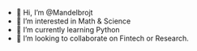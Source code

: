 - 👋 Hi, I’m @Mandelbrojt
- 👀 I’m interested in Math & Science
- 🌱 I’m currently learning Python
- 💞️ I’m looking to collaborate on Fintech or Research.
